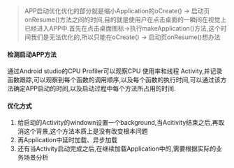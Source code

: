 > APP启动优化优化的部分就是缩小Application的oCreate()  ->	启动页onResume()方法之间的时间,目的就是使用户在点击桌面的一瞬间在视觉上已经进入APP中.首先在点击桌面图标->执行makeApplication()方法,这个时间我们是无法优化的,所以只能在oCreate()  ->	启动页onResume()想办法

#### 检测启动APP方法

通过Android studio的CPU Profiler可以观察CPU 使用率和线程 Activity,并记录函数跟踪,可以观察到每个函数的调用顺序,以及每个函数的执行时间,可以通过该方法确定APP启动的时间,以及启动过程中每个方法所占用的时间.

#### 优化方式

1. 给启动的Activity的windown设置一个background,当Acitivity结束之后,再取消这个背景,这个方法本质上是没有改变根本问题
2. 再Application中延时加载、异步加载
3. 还有当Activity启动完成之后,在继续加载Application中的,需要根据实际的业务场景分析